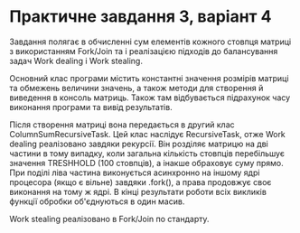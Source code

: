 # Практичне завдання 3, варіант 4

Завдання полягає в обчисленні сум елементів кожного стовпця матриці з використанням Fork/Join та і реалізацією підходів до балансування задач Work dealing і Work stealing.

Основний клас програми містить константні значення розмірів матриці та обмежень величини значень, а також методи для створення й виведення в консоль матриць.
Також там відбувається підрахунок часу виконання програми та вивід результатів.

Після створення матриці вона передається в другий клас ColumnSumRecursiveTask. Цей клас наслідує RecursiveTask, отже Work dealing реалізовано завдяки рекурсії. 
Він розділяє матрицю на дві частини в тому випадку, коли загальна кількість стовпців перебільшує значення TRESHHOLD (100 стовпців), а інакше обраховує суму прямо.
При поділі ліва частина виконується асинхронно на іншому ядрі процесора (якщо є вільне) завдяки .fork(), а права продовжує своє виконання на тому ж ядрі.
В кінці результати роботи всіх викликів функції обробки об'єднуються в один масив.

Work stealing реалізовано в Fork/Join по стандарту.
